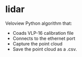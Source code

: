 # lidar

Veloview Python algorithm that:
- Coads VLP-16 calibration file
- Connects to the ethernet port
- Capture the point cloud
- Save the point cloud as a .csv.
